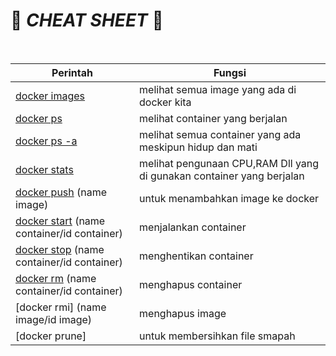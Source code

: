 :whale2: *CHEAT SHEET* :whale2:
=

<br>

| Perintah | Fungsi |
| ---      | ---    |
|[docker images]| melihat semua image yang ada di docker kita|
|[docker ps] | melihat container yang berjalan|
|[docker ps -a] | melihat semua container yang ada meskipun hidup dan mati|
|[docker stats] | melihat pengunaan CPU,RAM Dll yang di gunakan container yang berjalan|
|[docker push] (name image) | untuk menambahkan image ke docker |
|[docker start] (name container/id container)| menjalankan container|
|[docker stop] (name container/id container) | menghentikan container|
|[docker rm] (name container/id container) | menghapus container|
|[docker rmi] (name image/id image) | menghapus image|
|[docker prune]| untuk membersihkan file smapah|

<!-- Link -->
[docker images]: </Docker/docker-image.md>
[docker ps]: </Docker/docker-list.md>
[docker ps -a]: </Docker/docker-ps.md#docker ps -a>
[docker stats]: </Docker/docker-stats.md>
[docker push]: </Docker/docker-push.md>
[docker start]: </Docker/docker-container.md#docker-start>
[docker stop]: </Docker/docker-container.md#docker-stop>
[docker rm]: </Docker/docker-container.md#docker-rm>
